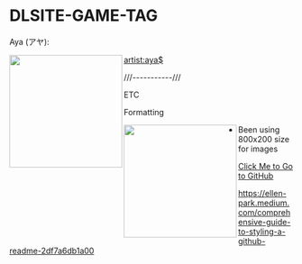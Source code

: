 # DLSITE-GAME-TAG




Aya (アヤ): 

<img align="left" width="200" src="https://i.imgur.com/FCkMKxS.png">



[artist:aya$](https://exhentai.org/tag/artist:aya)









///-----------///



ETC

Formatting













<img align="left" width="200" src="https://i.imgur.com/V30Mr6N.gif">



- Been using 800x200 size for images



[Click Me to Go to GitHub](http://github.com)



https://ellen-park.medium.com/comprehensive-guide-to-styling-a-github-readme-2df7a6db1a00



